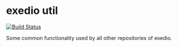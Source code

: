 # exedio util
[![Build Status](https://github.com/exedio/util/actions/workflows/ant.yml/badge.svg?branch=master)](https://github.com/exedio/util/actions/workflows/ant.yml?query=branch%3Amaster)

Some common functionality used by all other repositories of exedio.
